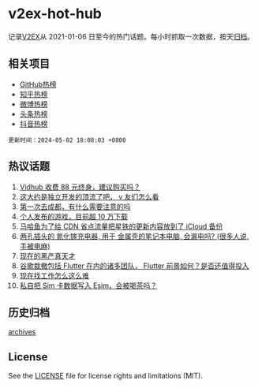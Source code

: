 # v2ex-hot-hub

 记录[V2EX](https://www.v2ex.com/)从 2021-01-06 日至今的热门话题。每小时抓取一次数据，按天[归档](archives)。
 
 ## 相关项目

- [GitHub热榜](https://github.com/snaildev/github-hot-hub)
- [知乎热榜](https://github.com/snaildev/zhihu-hot-hub)
- [微博热榜](https://github.com/snaildev/weibo-hot-hub)
- [头条热榜](https://github.com/snaildev/toutiao-hot-hub)
- [抖音热榜](https://github.com/snaildev/douyin-hot-hub)


 `更新时间：2024-05-02 18:08:03 +0800`

## 热议话题

1. [Vidhub 收费 88 元终身，建议购买吗？](https://www.v2ex.com/t/1037297)
1. [这大约是独立开发的顶流了吧， v 友们怎么看](https://www.v2ex.com/t/1037345)
1. [第一次去成都，有什么需要注意的吗](https://www.v2ex.com/t/1037347)
1. [个人发布的游戏，目前超 10 万下载](https://www.v2ex.com/t/1037317)
1. [马哈鱼为了给 CDN 省点流量把星铁的更新内容放到了 iCloud 备份](https://www.v2ex.com/t/1037321)
1. [两孔插头的 氮化镓充电器, 用于 金属壳的笔记本电脑, 会漏电吗? (很多人说, 手被电麻)](https://www.v2ex.com/t/1037355)
1. [现在的黑产真天才](https://www.v2ex.com/t/1037374)
1. [谷歌裁撤包括 Flutter 在内的诸多团队， Flutter 前景如何？是否还值得投入](https://www.v2ex.com/t/1037346)
1. [现在找工作怎么这么难](https://www.v2ex.com/t/1037299)
1. [私自把 Sim 卡数据写入 Esim，会被喝茶吗？](https://www.v2ex.com/t/1037334)

## 历史归档

[archives](archives)

## License

See the [LICENSE](LICENSE) file for license rights and limitations (MIT).
